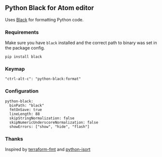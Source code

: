 ## Python Black for Atom editor

Uses [Black](https://github.com/ambv/black) for formatting Python code.


### Requirements

Make sure you have `black` installed and the correct path to binary was set in the package config.

`pip install black`

### Keymap

``"ctrl-alt-c": "python-black:format"``

### Configuration
```
python-black:
  binPath: "black"
  fmtOnSave: true
  lineLength: 88
  skipStringNormalization: false
  skipNumericUnderscoreNormalization: false
  showErrors: ["show", "hide", "flash"] 
```
### Thanks

Inspired by [terraform-fmt](https://github.com/mattatcha/atom-terraform-fmt) and [python-isort](https://github.com/bh/atom-python-isort)
